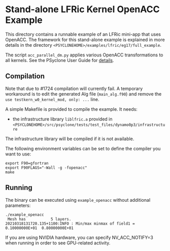 # Stand-alone LFRic Kernel OpenACC Example

This directory contains a runnable example of an LFRic mini-app that
uses OpenACC. The framework for this stand-alone example is explained in
more details in the directory
``<PSYCLONEHOME>/examples/lfric/eg17/full_example``.

The script ``acc_parallel_dm.py`` applies various OpenACC transformations
to all kernels. See the PSyclone User Guide for [details](https://psyclone.readthedocs.io/en/stable/examples.html#example-14-openacc).

## Compilation

Note that due to #1724 compilation will currently fail. A temporary workaround
is to edit the generated Alg file (``main_alg.f90``) and remove the
``use testkern_w0_kernel_mod, only: ...`` line.

A simple Makefile is provided to compile the example. It needs:
- the infrastructure library ``liblfric.a`` provided in
  ``<PSYCLONEHOME>/src/psyclone/tests/test_files/dynamo0p3/infrastructure``

The infrastructure library will be compiled if it is not available.

The following environment variables can be set to define the compiler
you want to use:
```shell
export F90=gfortran
export F90FLAGS="-Wall -g -fopenacc"
make
```

## Running

The binary can be executed using ``example_openacc`` without additional parameters:
```shell
./example_openacc
 Mesh has           5 layers.
20210318131720.135+1100:INFO : Min/max minmax of field1 =   0.10000000E+01  0.80000000E+01
```

If you are using NVIDIA hardware, you can specify NV_ACC_NOTIFY=3
when running in order to see GPU-related activity.
